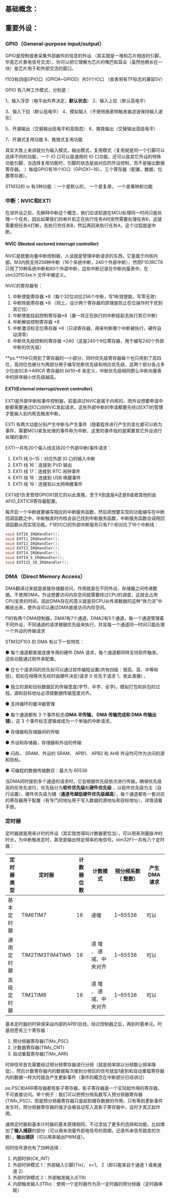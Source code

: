 ## 基础概念：



## 重要外设：

### GPIO（General-purpose input/output）

GPIO是控制或者采集外部器件的信息的外设  （其实就是一堆和芯片相连的引脚，毕竟芯片靠电信号交流），你可以把它理解为芯片的嘴巴和耳朵（虽然他俩长在一块）是芯片用于和外部交流的窗口。

f103有四组GPIO口（GPIOA~GPIOD）共51个IO口 （查表带有TF标志的兼容5V）

GPIO 有八种工作模式，分别是：

1、输入浮空（电平由外界决定，**默认状态**）                2、输入上拉（默认高电平）

3、输入下拉（默认低电平）                                           4、模拟输入（不使用施密特触发器滤波保持输入波形）

5、开漏输出（交替输出低电平和高阻态）                    6、推挽输出（交替输出高低电平）

7、开漏式复用功能                                                           8、推挽式复用功能

其实大致上来讲就分为输入模式，输出模式，复用模式（复用就是同一个引脚可以选择不同的功能，一个 IO 口可以是通用的 IO 口功能，还可以是其它外设的特殊功能引脚，当选择复用功能时，引脚的状态是由对应的外设控制，而不是输出数据寄存器。 ）每组GPIO有16个IO口（GPIOX1~16），三个寄存器（配置，数据，位置寄存器）。

STM32的 io 有3种功能 ：一个是默认的， 一个是复用， 一个是重映射功能



### 中断：NVIC和EXTI

在讲外设之前，先解释中断这个概念，我们应该知道在MCU处理同一时间只能处理一个任务，因此如果我们的单片机正在执行任务A时突然需要处理任务B，这就需要把任务A打断，去执行完任务B，然后再回来执行任务A，这个过程就是中断。

#### NVIC (Nested vectored interrupt controller)

NVIC是嵌套向量中断控制器，人话就是管理中断请求的东西，它是属于内核内部。M3内核支持256种中断（16个系统中断，240个外部中断），然而F103RCT6只用了10种系统中断和60个外部中断，这些中断记录在中断向量表中，在stm32f103xe.h 文件中被定义。

NVIC的寄存器有：

1. 中断使能寄存器  *8（每个32位对应256个中断，写1有效使能，写零无效）
2. 中断除能寄存器  *8 （同上，设计两个寄存器的原理是防止在位操作时干扰到其它位）
3. 中断使能挂起控制寄存器*8（置一将正在执行的中断挂起去执行其它中断）
4. 中断解挂控制寄存器    *8
5. 中断激活标志位寄存器  *8（只读寄存器，用来判断哪个中断被执行，硬件自动清零）
6. 中断优先级控制的寄存器  *240（这是240个8位寄存器，用于编写240个外部中断的优先级）

**ps.**f1中只用到了寄存器的一小部分，同时优先级寄存器每个也只用到了高四位，高四位也被分为两部分用于编写抢断优先级和响应优先级，这两个部分各占多少位由SCB->AIRCR 寄存器的 bit10~8 来定义，中断优先级相同那么中断向量表中的排序越小优先级越高。

#### EXTI(External interrupt/event controller)

EXTI是外部中断和事件控制器，前面讲过NVIC是属于内核的，而外设想要申请中断都需要通过IO口向NVIC发起请求，这些外部中断的申请都要先经过EXTI的管理才能输入到内核去触发中断。

EXTI 有两大功能分别产生中断与产生事件（随着程序进行产生的变化都可以称为事件，需要MCU紧急处理的事件称为中断，这里的事件指的是需要其它外设进行处理的事件）

EXTI一共有20个输入线支持20个外部中断/事件请求：

1. EXTI 线 0~15：对应外部 IO 口的输入中断
2. EXTI 线 16：连接到 PVD 输出
3. EXTI 线 17：连接到 RTC 闹钟事件
4. EXTI 线 18：连接到 USB 唤醒事件
5. EXTI 线 19：连接到以太网唤醒事件

EXTI线1负责管控GPIOX1其它的以此类推，至于X到底是A还是B或者其他的由AFIO_EXTICR寄存器配置。

每开启一个中断就要编写相应的中断服务函数，然后把想要实现的功能编写在中断回调函数之中，中断触发时内核会自己找到中断服务函数，中断服务函数会调用回调函数从而实现功能。F1的IO口的外部中断服务只有7个却对应了16个中断线：

```C
void EXTI0_IRQHandler();
void EXTI1_IRQHandler();
void EXTI2_IRQHandler();
void EXTI3_IRQHandler();
void EXTI4_IRQHandler();
void EXTI9_5_IRQHandler();
void EXTI15_10_IRQHandler();
```



### DMA（Direct Memory Access）

DMA翻译过来就是直接存储器访问，作用就是在不同外设，存储器之间传递数据。不使用DMA，外设想要访问内存空间就需要经过CPU的调度，这就会占用CPU宝贵的时间，因此DMA存在的意义就是将CPU从传递数据的这种“体力活”中解放出来，使外设可以通过DMA直接访问内存空间。

f1的有两个DMA控制器，DMA1有7个通道，DMA2有5个通道，每一个通道管理着不同外设，不同通道的请求根据优先级来执行，并且每一个通道同一时间只能处理一个外设的传输请求

STM32F103 的 DMA 有以下一些特性：

● 每个通道都直接连接专用的硬件 DMA 请求，每个通道都同样支持软件触发。这些功能通过软件来配置。

● 在七个请求间的优先权可以通过软件编程设置(共有四级：很高、高、中等和低)，假如在相等优先权时由硬件决定(请求 0 优先于请求 1，依此类推) 。

● 独立的源和目标数据区的传输宽度(字节、半字、全字)，模拟打包和拆包的过程。源和目标地址必须按数据传输宽度对齐。

● 支持循环的缓冲器管理

● 每个通道都有 3 个事件标志(**DMA 半传输， DMA 传输完成和 DMA 传输出错**)，这 3 个事件标志逻辑或成为一个单独的中断请求。

● 存储器和存储器间的传输

● 外设和存储器，存储器和外设的传输

● 闪存、 SRAM、外设的 SRAM、 APB1、 APB2 和 AHB 外设均可作为访问的源和目标。

● 可编程的数据传输数目：最大为 65536

当DMA同时接到多个通道的请求时，它会根据优先级依次进行传输，确保优先级高的任务先进行，优先级分为**软件优先级**和**硬件优先级** ，以软件优先级为主（自行设置），硬件优先级为辅（**通道号越低硬件优先级越高**），每个通道都有一套对应的寄存器用于配置（有专门的地址用于写入数据的源地址和目标地址），详情请看手册。



### 定时器

定时器就是用来计时的外设（其实我觉得叫计数器更恰当），可以用来测量脉冲的时长，为中断触发定时，甚至是输出特定频率的电信号。stm32F1一共有八个定时器：

| 定时器类型 | 定时器           | 计数器位数 | 计数模式                | 预分频系数 （ 整数） | 产生DMA 请求 |
| ---------- | ---------------- | ---------- | ----------------------- | -------------------- | ------------ |
| 基本定时器 | TIM6TIM7         | 16         | 递增                    | 1~65536              | 可以         |
| 通用定时器 | TIM2TIM3TIM4TIM5 | 16         | 递 增 、 递减、中央对齐 | 1~65536              | 可以         |
| 高级定时器 | TIM1TIM8         | 16         | 递 增 、 递减、中央对齐 | 1~65536              | 可以         |

基本定时器的时钟源来自内部的APB1总线，经过控制器之后，再到时基单元。时基但愿有三个寄存器：

1. 预分频器寄存器(TIMx_PSC)
2. 计数器寄存器(TIMx_CNT)
3. 自动重载寄存器(TIMx_ARR)

时钟信号首先需要经过预分频寄存器进行分频（就是频率除以分频数让频率降低），然后计数寄存器内的数据每次接到分频后的信号就加1直到和自动重载寄存器内的数据一样大时就会产生更新事件（事件的概念在中断部分已经讲过）

ps.PSC和ARR寄存器都有影子寄存器，影子寄存器是一个实际起作用的寄存器， 不可直接访问。举个例子：我们可以把预分频系数写入预分频器寄存器(TIMx_PSC)，但是预分频器寄存器只是起到缓存数据的作用，只有等到更新事件发生时，预分频器寄存器的值才会被自动写入其影子寄存器中，这时才真正起作用。

通用定时器和基本计时器的基本原理相同，不过添加了更多的选择和功能，比如增加了**输入捕获**的部分（可以用来测量外部电信号的周期，记录外来信号跳变的次数），**输出捕获**（可以用来输出PWM波）。

同时信号源也有了四种选择：

1. 内部时钟(CK_INT)
2. 外部时钟模式 1：外部输入引脚(TIx)， x=1， 2（即只能来自于通道 1 或者通道 2）
3. 外部时钟模式 2：外部触发输入(ETR)
4. 内部触发输入(ITRx)：使用一个定时器作为另一定时器的预分频器（定时器串联）